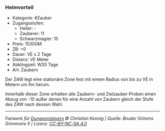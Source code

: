 ### Heimvorteil

- Kategorie: #Zauber
- Zugangsstufen:
  - Heiler: -
  - Zauberer: 11
  - Schwarzmagier: 15
- Preis: 1530GM
- ZB: +0
- Dauer: VE x 2 Tage
- Distanz: VE Meter
- Abklingzeit: W20 Tage
- Art: Zaubern



Der ZAW legt eine stationäre Zone fest mit einem Radius von bis zu VE in Metern um ihn herum.

Innerhalb dieser Zone erhalten alle Zaubern- und Zielzauber-Proben einen Abzug von -10 außer denen für eine Anzahl von Zaubern gleich der Stufe des ZAW nach dessen Wahl.

---

_Fanwerk für [Dungeonslayers](https://www.dungeonslayers.net/) © Christian Kennig | Quelle: Bruder Grimms Grimmoire 5 | Lizenz: [CC-BY-NC-SA 4.0](https://creativecommons.org/licenses/by-nc-sa/4.0/deed.de)_
